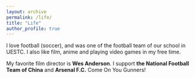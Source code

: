 ```yaml
---
layout: archive
permalink: /life/
title: "Life"
author_profile: true
---
```


I love football (soccer), and was one of the football team of our school in UESTC. I also like film, anime and playing video games in my free time.

My favorite film director is **Wes Anderson**. I support **the National Football Team of China** and **Arsenal F.C.** Come On You Gunners!


